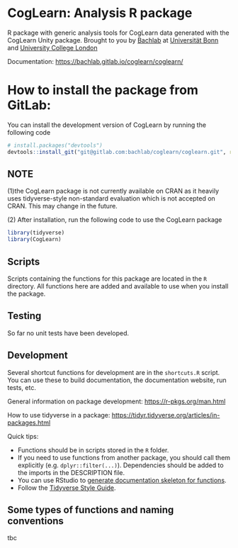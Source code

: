 # CogLearn: Analysis R package

R package with generic analysis tools for CogLearn data generated with the CogLearn Unity package. Brought to you by [Bachlab](http://bachlab.org) at [Universität Bonn](https://www.uni-bonn.de/en) and [University College London](https://www.ucl.ac.uk)

Documentation: https://bachlab.gitlab.io/coglearn/coglearn/

# How to install the package from GitLab:

You can install the development version of CogLearn by running the following code

```r
# install.packages("devtools")
devtools::install_git("git@gitlab.com:bachlab/coglearn/coglearn.git", ref = "main")

```

## NOTE 
(1)the CogLearn package is not currently available on CRAN as it heavily uses 
tidyverse-style non-standard evaluation which is not accepted on CRAN. 
This may change in the future.

(2) After installation, run the following code to use the CogLearn package

```r
library(tidyverse)
library(CogLearn)

```

## Scripts

Scripts containing the functions for this package are located in the `R` directory. All functions here are added and available to use when you install the package.

## Testing

So far no unit tests have been developed.

## Development

Several shortcut functions for development are in the `shortcuts.R` script. You can use these to build documentation, the documentation website, run tests, etc.

General information on package development: https://r-pkgs.org/man.html

How to use tidyverse in a package: https://tidyr.tidyverse.org/articles/in-packages.html

Quick tips:

* Functions should be in scripts stored in the `R` folder.
* If you need to use functions from another package, you should call them explicitly (e.g. `dplyr::filter(...)`). Dependencies should be added to the imports in the DESCRIPTION file.
* You can use RStudio to [generate documentation skeleton for functions](https://stackoverflow.com/a/30675146/5024009).
* Follow the [Tidyverse Style Guide](https://style.tidyverse.org/).

## Some types of functions and naming conventions

tbc
